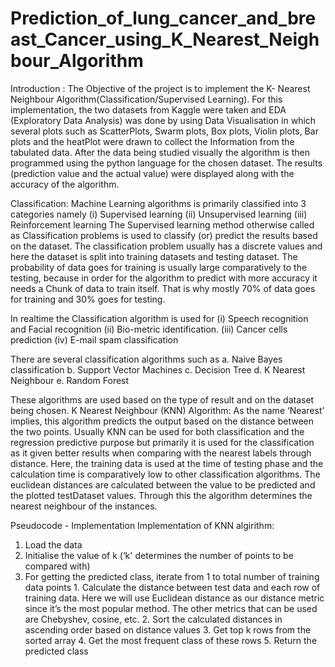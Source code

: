 # Prediction_of_lung_cancer_and_breast_Cancer_using_K_Nearest_Neighbour_Algorithm

Introduction :
The Objective of the project is to implement the K- Nearest Neighbour Algorithm(Classification/Supervised Learning). 
For this implementation, the two datasets from Kaggle were taken and EDA (Exploratory Data Analysis) was done by using 
Data Visualisation in which several plots such as ScatterPlots, Swarm plots, Box plots, Violin plots, Bar plots and the 
heatPlot were drawn to collect the Information from the tabulated data. After the data being studied visually the 
algorithm is then programmed using the python language for the chosen dataset. The results (prediction value and the 
actual value) were displayed along with the accuracy of the algorithm.

Classification:
Machine Learning algorithms is primarily classified into 3 categories namely 
(i) Supervised learning
(ii) Unsupervised learning 
(iii) Reinforcement learning
The Supervised learning method otherwise called as Classification problems is used to classify (or) 
predict the results based on the dataset. The classification problem usually has a discrete values and 
here the dataset is split into training datasets and testing dataset. The probability of data goes for 
training is usually large comparatively to the testing, because in order for the algorithm to predict with
more accuracy it needs a Chunk of data to train itself. That is why mostly 70% of data goes for training and 
30% goes for testing.

In realtime the Classification algorithm is used for 
(i) Speech recognition and Facial recognition 
(ii) Bio-metric identification.
(iii) Cancer cells prediction
(iv) E-mail spam classification

There are several classification algorithms such as 
a. Naive Bayes classification
b. Support Vector Machines
c. Decision Tree
d. K Nearest Neighbour 
e. Random Forest

These algorithms are used based on the type of result and on the dataset being chosen.
K Nearest Neighbour (KNN) Algorithm:
As the name ‘Nearest’ implies, this algorithm predicts the output based on the distance between the 
two points. Usually KNN can be used for both classification and the regression predictive purpose but 
primarily it is used for the classification as it given better results when comparing with the nearest 
labels through distance. Here, the training data is used at the time of testing phase and the calculation 
time is comparatively low to other classification algorithms. The euclidean distances are calculated between 
the value to be predicted and the plotted testDataset values. Through this the algorithm determines the nearest 
neighbour of the instances.

Pseudocode - Implementation
Implementation of KNN algirithm:
1. Load the data
2. Initialise the value of k (‘k' determines the number of points to be compared with)
3. For getting the predicted class, iterate from 1 to total number of training data
points
		1. Calculate the distance between test data and each row of training data. Here we will use Euclidean distance as our distance metric since it’s the most popular method. The other metrics that can be used are Chebyshev, cosine, etc.
		2. Sort the calculated distances in ascending order based on distance values
		3. Get top k rows from the sorted array
		4. Get the most frequent class of these rows
		5. Return the predicted class
